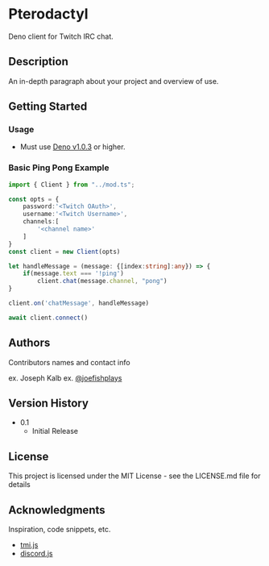 # Pterodactyl

Deno client for Twitch IRC chat.

## Description

An in-depth paragraph about your project and overview of use.

## Getting Started

### Usage

* Must use [Deno v1.0.3](https://github.com/denoland/deno/releases/tag/v1.0.3) or higher.

### Basic Ping Pong Example

```typescript
import { Client } from "../mod.ts";

const opts = {
    password:'<Twitch OAuth>',
    username:'<Twitch Username>',
    channels:[
        '<channel name>'
    ]
}
const client = new Client(opts)

let handleMessage = (message: {[index:string]:any}) => {
    if(message.text === '!ping')
        client.chat(message.channel, "pong")
}

client.on('chatMessage', handleMessage)

await client.connect()
```

## Authors

Contributors names and contact info

ex. Joseph Kalb 
ex. [@joefishplays](https://twitter.com/joefishplays)

## Version History

* 0.1
    * Initial Release

## License

This project is licensed under the MIT License - see the LICENSE.md file for details

## Acknowledgments

Inspiration, code snippets, etc.
* [tmi.js](https://github.com/tmijs/tmi.js)
* [discord.js](https://discord.js.org/#/)